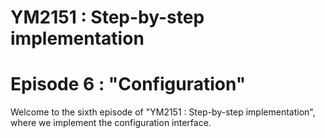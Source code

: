 # YM2151 : Step-by-step implementation
# Episode 6 : "Configuration"

Welcome to the sixth episode of "YM2151 : Step-by-step implementation", where
we implement the configuration interface.
